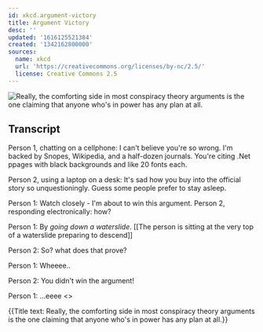 ```yaml
---
id: xkcd.argument-victory
title: Argument Victory
desc: ''
updated: '1616125521384'
created: '1342162800000'
sources:
  name: xkcd
  url: 'https://creativecommons.org/licenses/by-nc/2.5/'
  license: Creative Commons 2.5
---
```

![Really, the comforting side in most conspiracy theory arguments is the one claiming that anyone who's in power has any plan at all.](https://imgs.xkcd.com/comics/argument_victory.png)

## Transcript
Person 1, chatting on a cellphone: I can't believe you're so wrong. I'm backed by Snopes, Wikipedia, and a half-dozen journals.  You're citing .Net ppages with black backgrounds and like 20 fonts each.

Person 2, using a laptop on a desk: It's sad how you buy into the official story so unquestioningly.  Guess some people prefer to stay asleep.

Person 1: Watch closely - I'm about to win this argument.
Person 2, responding electronically: how?

Person 1: By *going down a waterslide*. [[The person is sitting at the very top of a waterslide preparing to descend]]

Person 2: So? what does that prove?

Person 1: Wheeee..

Person 2: You didn't win the argument!

Person 1: ...eeee <<sploosh>>

{{Title text: Really, the comforting side in most conspiracy theory arguments is the one claiming that anyone who's in power has any plan at all.}}

